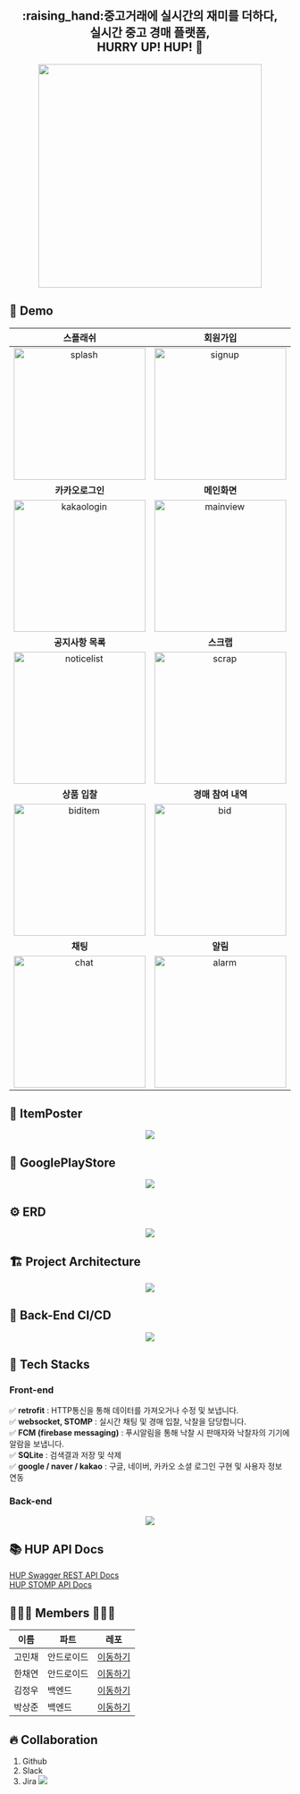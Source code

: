 
<div align="center"><h2>:raising_hand:중고거래에 실시간의 재미를 더하다,</br>실시간 중고 경매 플랫폼, </br> HURRY UP! HUP! 💨 </h2>
<p align="center"><img src="https://user-images.githubusercontent.com/61726631/149874766-fcb10202-e727-4841-bfa4-2ebddc515b8d.jpg" width="400" height="400"/><p></div>
  
## :eyes: Demo

|<b>스플래쉬|<b>회원가입|<b>구글로그인|<b>네이버로그인|
|:-:|:-:|:-:|:-:|
|<img width="236" alt="splash" src="https://user-images.githubusercontent.com/61726631/168889736-be4e318c-8cb7-4df6-aefb-4329fa6539fd.gif">|<img width="236" alt="signup" src="https://user-images.githubusercontent.com/61726631/168889724-9ded71bf-5c9b-49d3-a0b7-07edc80c37b1.gif">|<img width="236" alt="googlelogin" src="https://user-images.githubusercontent.com/61726631/168889594-300357a4-cddb-41f9-a07f-2cacb9b31c89.gif">|<img width="236" alt="naverlogin" src="https://user-images.githubusercontent.com/61726631/168889700-b5535e40-880a-47a9-a50b-87399e8c2076.gif">
|<b>카카오로그인|<b>메인화면|<b>상품 목록|<b>상품 등록|
|<img width="236" alt="kakaologin" src="https://user-images.githubusercontent.com/61726631/168889693-eceab7d4-2966-4791-b437-8c81d860aba1.gif">|<img width="236" alt="mainview" src="https://user-images.githubusercontent.com/61726631/168889633-329c1c50-2d14-4d36-bd2c-dc0ae5daa6b0.gif">|<img width="236" alt="itemlist" src="https://user-images.githubusercontent.com/61726631/168889673-7f23b569-ff6c-443f-b09d-b7f466b0e947.gif">|<img width="236" alt="itemregister" src="https://user-images.githubusercontent.com/61726631/168889677-1b45870d-6e7c-4d64-a953-d9a0c3fd4b0c.gif">
|<b>공지사항 목록|<b>스크랩|<b>스크랩 목록|<b>상품 상세정보|
|<img width="236" alt="noticelist" src="https://user-images.githubusercontent.com/61726631/168889703-b990bca3-77bd-4821-965f-bce224fc9bd0.gif">|<img width="236" alt="scrap" src="https://user-images.githubusercontent.com/61726631/168889710-68f59412-1f7e-4342-ae0c-b5fc6eb7f3e0.gif">|<img width="236" alt="scraplist" src="https://user-images.githubusercontent.com/61726631/168889713-5aa733ae-2edd-4a50-ba3f-a1caafe8c882.gif">|<img width="236" alt="itemdetail" src="https://user-images.githubusercontent.com/61726631/168889667-5e112983-da07-4f78-8f54-308425494b36.gif">
|<b>상품 입찰|<b>경매 참여 내역|<b>참여자,스크랩 수|<b>카테고리 검색|
|<img width="236" alt="biditem" src="https://user-images.githubusercontent.com/61726631/168889651-5c47cd1f-7c17-4f34-b0e9-474f4ea276ff.gif">|<img width="236" alt="bid" src="https://user-images.githubusercontent.com/61726631/168889550-4d3503eb-473b-4951-b817-f4272aedbd4c.gif">|<img width="236" alt="peoplescrap" src="https://user-images.githubusercontent.com/61726631/168889563-cae4d2ae-5240-4ddb-baea-6dcf6e2f8dd2.gif">|<img width="236" alt="categorysearch" src="https://user-images.githubusercontent.com/61726631/168889573-13845ab3-d52e-4457-931d-e5b0c595a2fd.gif">
|<b>채팅|<b>알림|<b>알림 내역|<b>낙찰 하기|
|<img width="236" alt="chat" src="https://user-images.githubusercontent.com/61726631/168889584-8caf723b-a4ec-4b01-afe5-bd27d9f166ce.gif">|<img width="236" alt="alarm" src="https://user-images.githubusercontent.com/61726631/168889436-a7737cd0-aa27-48bc-b189-9af4d772a3bb.gif">|<img width="236" alt="alarmlist" src="https://user-images.githubusercontent.com/61726631/168889490-2903b792-e4c7-4bd9-ae9e-d01882ec7382.gif">|<img width="236" alt="sell" src="https://user-images.githubusercontent.com/61726631/168889718-18746787-c1cb-41e6-8345-9e9fa81d7827.gif">
  
## :mag_right: ItemPoster

 <p align="center"><img src="https://user-images.githubusercontent.com/61726631/149875042-4a0d2719-c8c3-48b9-905d-693234d99310.png"/><p>
   
## :running: GooglePlayStore

 <p align="center"><img src="https://user-images.githubusercontent.com/61726631/167795373-1a593b38-32ad-4ef3-994f-c98bb50442af.jpg"/><p>
  
## ⚙️ ERD
  
 <p align="center"><img src="https://user-images.githubusercontent.com/61726631/162927187-6eb367bd-f7b2-4f6c-9d6d-f643368370ef.png"/><p>  
  
## 🏗 Project Architecture
  
 <p align="center"><img src="https://user-images.githubusercontent.com/61726631/168888862-13b89422-e494-4bf3-bf49-cc71acfe978c.jpg"/><p>  

## :rocket: Back-End CI/CD
  
 <p align="center"><img src="https://user-images.githubusercontent.com/61726631/168888771-a80e8e47-82da-4f29-96b4-22b5b6919534.jpg"/><p>

## :electric_plug: Tech Stacks 
   
### Front-end
   
✅ __retrofit__ : HTTP통신을 통해 데이터를 가져오거나 수정 및 보냅니다. </br>
✅ __websocket, STOMP__ : 실시간 채팅 및 경매 입찰, 낙찰을 담당합니다. </br>
✅ __FCM (firebase messaging)__ : 푸시알림을 통해 낙찰 시 판매자와 낙찰자의 기기에 알람을 보냅니다. </br>
✅ __SQLite__ : 검색결과 저장 및 삭제 </br>
✅ __google / naver / kakao__ : 구글, 네이버, 카카오 소셜 로그인 구현 및 사용자 정보 연동 </br>

### Back-end 

<p align="center"><img src="https://user-images.githubusercontent.com/61726631/168896135-e9ce1ade-ce20-4c30-bc61-0075aa27b484.jpg"/><p>

## :books: HUP API Docs

<a href="http://www.hurryuphup.me/swagger-ui/index.html#/">HUP Swagger REST API Docs</a><br>
<a href="https://expensive-cowbell-87c.notion.site/0a16957c3cdb42ccb9681d16ee1311b9?v=3d543e845738431bb16e11ca359ffede">HUP STOMP API Docs</a><br>

## 👩🏻‍💻 Members 🧑🏻‍💻
|이름|파트|레포|
|---|---|---|
|고민채|안드로이드|[이동하기](https://github.com/gom1n)| 
|한채연|안드로이드|[이동하기](https://github.com/cyeon1118)|
|김정우|백엔드|[이동하기](https://github.com/friendshipkim97)|
|박상준|백엔드|[이동하기](https://github.com/sangjun-Park1208)|

## :fire: Collaboration
1. Github
2. Slack
3. Jira <img src="https://user-images.githubusercontent.com/87636557/159142524-b4b1bbcc-30bf-400b-8293-29d813fad101.png"/>
  
 



